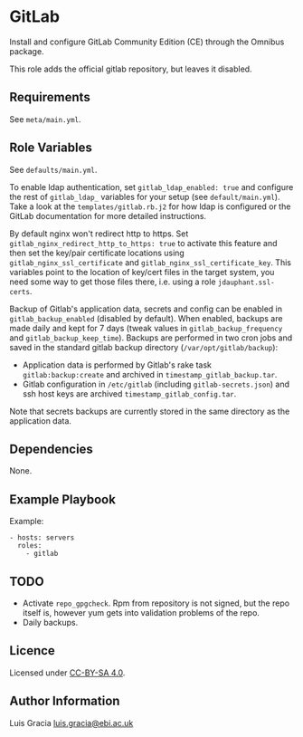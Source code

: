 GitLab
======
Install and configure GitLab Community Edition (CE) through the Omnibus package.

This role adds the official gitlab repository, but leaves it disabled.

Requirements
------------
See `meta/main.yml`.

Role Variables
--------------
See `defaults/main.yml`.

To enable ldap authentication, set `gitlab_ldap_enabled: true` and configure the rest of `gitlab_ldap_` variables for your setup (see `default/main.yml`). Take a look at the `templates/gitlab.rb.j2` for how ldap is configured or the GitLab documentation for more detailed instructions.

By default nginx won't redirect http to https. Set `gitlab_nginx_redirect_http_to_https: true` to activate this feature and then set the key/pair certificate locations using `gitlab_nginx_ssl_certificate` and `gitlab_nginx_ssl_certificate_key`. This variables point to the location of key/cert files in the target system, you need some way to get those files there, i.e. using a role `jdauphant.ssl-certs`.

Backup of Gitlab's application data, secrets and config can be enabled in `gitlab_backup_enabled` (disabled by default). When enabled, backups are made daily and kept for 7 days (tweak values in `gitlab_backup_frequency` and `gitlab_backup_keep_time`). Backups are performed in two cron jobs and saved in the standard gitlab backup directory (`/var/opt/gitlab/backup`):
- Application data is performed by Gitlab's rake task `gitlab:backup:create` and archived in `timestamp_gitlab_backup.tar`.
- Gitlab configuration in `/etc/gitlab` (including `gitlab-secrets.json`) and ssh host keys are archived  `timestamp_gitlab_config.tar`.

Note that secrets backups are currently stored in the same directory as the application data.

Dependencies
------------
None.

Example Playbook
----------------
Example:
```
- hosts: servers
  roles:
    - gitlab
```

TODO
----
- Activate `repo_gpgcheck`. Rpm from repository is not signed, but the repo itself is, however yum gets into validation problems of the repo.
- Daily backups.

Licence
-------
Licensed under [CC-BY-SA 4.0](https://creativecommons.org/licenses/by-sa/4.0/).

Author Information
------------------
Luis Gracia <luis.gracia@ebi.ac.uk>
